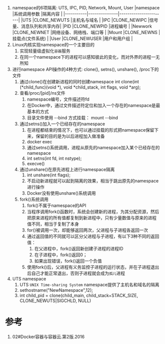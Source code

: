 
1. namespace的6项隔离: UTS, IPC, PID, Network, Mount, User
    |namespace  |系统调用参数    |隔离内容                |
    |-----------|---------------|-----------------------|
    |UTS        |CLONE_NEWUTS   |主机名与域名             |
    |IPC        |CLONE_NEWIPC   |信号量、消息队列和共享内存|
    |PID        |CLONE_NEWPID   |进程编号                |
    |Newwork    |CLONE_NEWNET   |网络设备、网络栈、端口等 |
    |Mount      |CLONE_NEWNS    |挂载点(文件系统)        |
    |User       |CLONE_NEWUSER  |用户和用户组            |
2. Linux内核实现namespace的一个主要目的
    1. 实现轻量级虚拟化`容器`服务
    2. 在同一个namespace下的进程可以感知彼此的变化，而对外界的进程一无所知
3. 进行namespace API操作的4种方式: clone(), setns(), unshare(), /proc下的文件
    1. 通过clone()在创建新进程的同时创建namespace
        int clone(int (*child_func)(void *), void *child_stack, int flags, void *arg);
    2. 查看/proc/[pid]/ns文件
        1. namespace编号，文件描述符fd
        2. 在Docker中，通过文件描述符定位和加入一个存在的namespace是最基本的方式
        3. 目录文件使用 --bind 方式挂载： mount --bind 
    3. 通过setns()加入一个已经存在的namespace
        1. 在进程都结束的情况下，也可以通过挂载的形式把namespace保留下来，保留的目的是为以后进程加入做准备
        2. docker exec
        3. 通过setns()系统调用，进程从原先的namespace加入某个已经存在的namespace
        4. int setns(int fd, int nstype);
        5. execve()
    4. 通过unshare()在原先进程上进行namespace隔离
        1. int unshare(int flags);
        2. 不启动新进程就可以起到隔离的效果，相当于跳出原先的namespace进行操作
        3. Docker没有使用unshare()系统调用
    5. fork()系统调用
        1. fork()不属于namespace的API
        2. 当程序调用fork()函数时，系统会创建新的进程，为其分配资源，然后把原来进程的所有值都复制到新进程中，只有少量数值与原来的进程值不同，相当于复制了本身
        3. for()被调用一次，却能够返回两次，父进程与子进程各返回一次
        4. 通过返回值的不同就可以区分父进程与子进程，有以下3种不同的返回值：
            1. 在父进程中，fork()返回新创建子进程的进程ID
            2. 在子进程中，fork()返回0；
            3. 如果出现错误，fork()返回一个负值
        5. 使用fork()后，父进程有义务监控子进程的运行状态，并在子进程退出后自己才能正常退出，否则子进程就会成为`孤儿`进程
4. UTS namespace
    1. UTS `UNIX Time-sharing System` namespace提供了主机名和域名的隔离
    2. sethostname("NewNamespace",12);
    2. int child_pid = clone(child_main, child_stack+STACK_SIZE, CLONE_NEWUTS|SIGCHLD, NULL)



# 参考

1. 02#Docker容器与容器云.第2版.2016